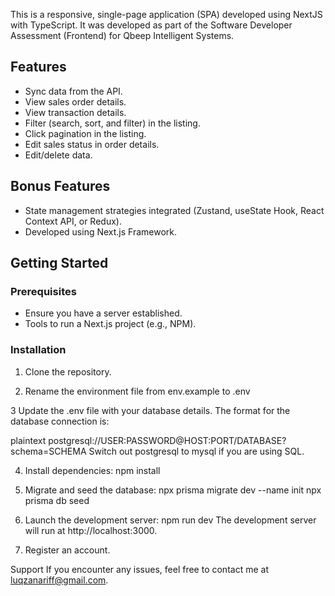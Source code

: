 This is a responsive, single-page application (SPA) developed using NextJS with TypeScript. It was developed as part of the Software Developer Assessment (Frontend) for Qbeep Intelligent Systems.

## Features
- Sync data from the API.
- View sales order details.
- View transaction details.
- Filter (search, sort, and filter) in the listing.
- Click pagination in the listing.
- Edit sales status in order details.
- Edit/delete data.

## Bonus Features
- State management strategies integrated (Zustand, useState Hook, React Context API, or Redux).
- Developed using Next.js Framework.

## Getting Started

### Prerequisites
- Ensure you have a server established.
- Tools to run a Next.js project (e.g., NPM).

### Installation

1. Clone the repository.
   
2. Rename the environment file from env.example to .env

3 Update the .env file with your database details. The format for the database connection is:

plaintext
postgresql://USER:PASSWORD@HOST:PORT/DATABASE?schema=SCHEMA
Switch out postgresql to mysql if you are using SQL.

4. Install dependencies:
npm install

5. Migrate and seed the database:
npx prisma migrate dev --name init
npx prisma db seed

6. Launch the development server:
npm run dev
The development server will run at http://localhost:3000.

6. Register an account.

Support
If you encounter any issues, feel free to contact me at luqzanariff@gmail.com.
